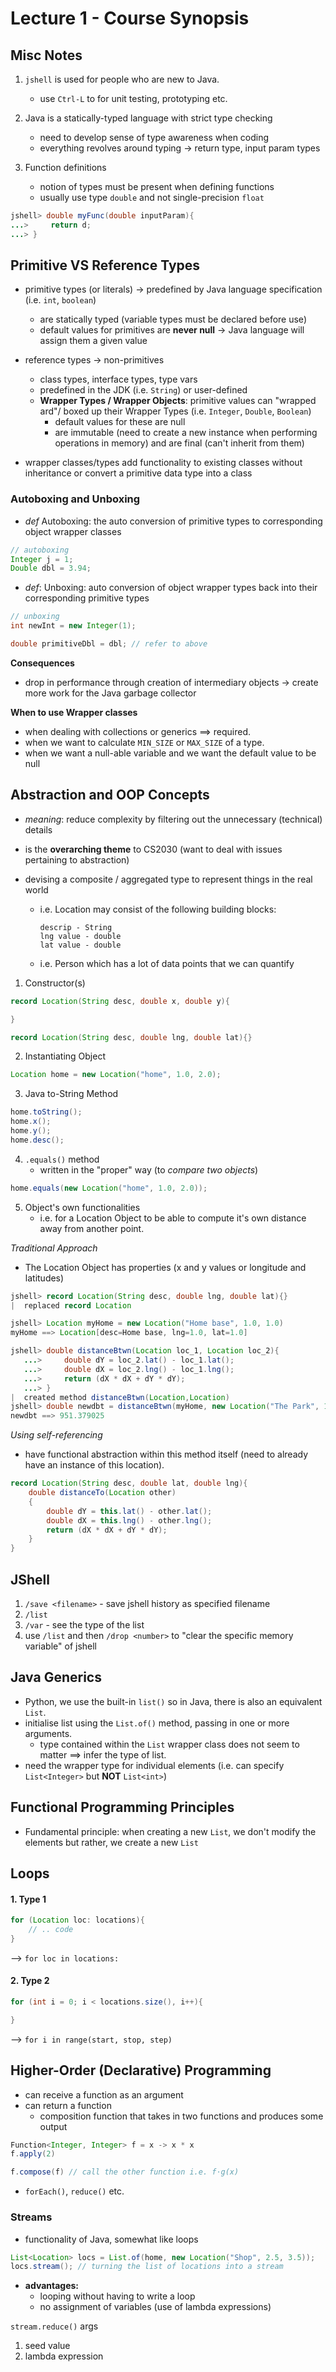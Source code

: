# Lecture 1 - Course Synopsis

## Misc Notes
1. `jshell` is used for people who are new to Java.
    - use `Ctrl-L` to for unit testing, prototyping etc.

2. Java is a statically-typed language with strict type checking
    - need to develop sense of type awareness when coding
    - everything revolves around typing -> return type, input param types

3. Function definitions
    - notion of types must be present when defining functions
    - usually use type `double` and not single-precision `float`

```java
jshell> double myFunc(double inputParam){
...>     return d;
...> }
```

## Primitive VS Reference Types
- primitive types (or literals) -> predefined by Java language specification (i.e. `int`, `boolean`)
	- are statically typed (variable types must be declared before use)
	- default values for primitives are **never null** -> Java language will assign them a given value

- reference types -> non-primitives
    - class types, interface types, type vars
    - predefined in the JDK (i.e. `String`) or user-defined
    - **Wrapper Types / Wrapper Objects**: primitive values can "wrapped ard"/ boxed up their Wrapper Types (i.e. `Integer`, `Double`, `Boolean`)
	    - default values for these are null
	    - are immutable (need to create a new instance when performing operations in memory) and are final (can't inherit from them)

- wrapper classes/types add functionality to existing classes without inheritance or convert a primitive data type into a class
### Autoboxing and Unboxing
- *def* Autoboxing: the auto conversion of primitive types to corresponding object wrapper classes
```java
// autoboxing
Integer j = 1;
Double dbl = 3.94;
```

- *def*: Unboxing: auto conversion of object wrapper types back into their corresponding primitive types
```java
// unboxing
int newInt = new Integer(1);

double primitiveDbl = dbl; // refer to above
```

**Consequences**
- drop in performance through creation of intermediary objects -> create more work for the Java garbage collector

**When to use Wrapper classes**
- when dealing with collections or generics $\implies$ required.
- when we want to calculate `MIN_SIZE` or `MAX_SIZE` of a type.
- when we want a null-able variable and we want the default value to be null
## Abstraction and OOP Concepts
- *meaning*: reduce complexity by filtering out the unnecessary (technical) details
- is the **overarching theme** to CS2030 (want to deal with issues pertaining to abstraction)

- devising a composite / aggregated type to represent things in the real world
	- i.e. Location may consist of the following building blocks:
		```
		descrip - String
		lng value - double
		lat value - double
		```
	- i.e. Person which has a lot of data points that we can quantify

1. Constructor(s)
```java
record Location(String desc, double x, double y){

}

record Location(String desc, double lng, double lat){}
```

2. Instantiating Object
```java
Location home = new Location("home", 1.0, 2.0);
```

3. Java to-String Method
```java
home.toString();
home.x();
home.y();
home.desc();
```

4. `.equals()` method
	- written in the "proper" way (to *compare two objects*)
```java
home.equals(new Location("home", 1.0, 2.0));
```

5. Object's own functionalities
	- i.e. for a Location Object to be able to compute it's own distance away from another point.

*Traditional Approach*
- The Location Object has properties (x and y values or longitude and latitudes)
```java
jshell> record Location(String desc, double lng, double lat){}
|  replaced record Location

jshell> Location myHome = new Location("Home base", 1.0, 1.0)
myHome ==> Location[desc=Home base, lng=1.0, lat=1.0]

jshell> double distanceBtwn(Location loc_1, Location loc_2){
   ...>     double dY = loc_2.lat() - loc_1.lat();
   ...>     double dX = loc_2.lng() - loc_1.lng();
   ...>     return (dX * dX + dY * dY);
   ...> }
|  created method distanceBtwn(Location,Location)
jshell> double newdbt = distanceBtwn(myHome, new Location("The Park", 10.5, 30.345));
newdbt ==> 951.379025
```

*Using self-referencing*
- have functional abstraction within this method itself (need to already have an instance of this location).
```java
record Location(String desc, double lat, double lng){
	double distanceTo(Location other)
	{
		double dY = this.lat() - other.lat();
		double dX = this.lng() - other.lng();
		return (dX * dX + dY * dY);
	}
}
```


## JShell
1. `/save <filename>` - save jshell history as specified filename
2. `/list`
3. `/var` - see the type of the list
4. use `/list` and then `/drop <number>` to "clear the specific memory variable" of jshell
## Java Generics
- Python, we use the built-in `list()` so in Java, there is also an equivalent `List`.
- initialise list using the `List.of()` method, passing in one or more arguments.
	- type contained within the `List` wrapper class does not seem to matter $\implies$ infer the type of list.
- need the wrapper type for individual elements (i.e. can specify `List<Integer>` but **NOT** `List<int>`)

## Functional Programming Principles
- Fundamental principle: when creating a new `List`, we don't modify the elements but rather, we create a new `List` 
## Loops
#### 1. Type 1
```java
for (Location loc: locations){
    // .. code
}
```
--> `for loc in locations:`

#### 2. Type 2
```java
for (int i = 0; i < locations.size(), i++){

}
```
--> `for i in range(start, stop, step)`


## Higher-Order (Declarative) Programming
- can receive a function as an argument
- can return a function
    - composition function that takes in two functions and produces some output

```java
Function<Integer, Integer> f = x -> x * x
f.apply(2)

f.compose(f) // call the other function i.e. f⋅g(x)
```

- `forEach()`, `reduce()` etc.

### Streams
- functionality of Java, somewhat like loops
```Java
List<Location> locs = List.of(home, new Location("Shop", 2.5, 3.5));
locs.stream(); // turning the list of locations into a stream
```

- **advantages:** 
	- looping without having to write a loop
	- no assignment of variables (use of lambda expressions)


`stream.reduce()` args
1. seed value
2. lambda expression
